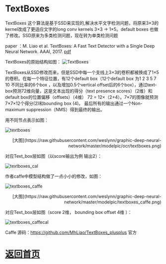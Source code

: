 
# TextBoxes 

TextBoxes 这个算法是基于SSD来实现的,解决水平文字检测问题，将原来3×3的kernel改成了更适应文字的long conv kernels 3×3 -> 1×5。default boxes 也做了修改。SSD原来为多类检测问题，现在转为单类检测问题

paper ：M. Liao et al. TextBoxes: A Fast Text Detector with a Single Deep Neural Network. AAAI, 2017. [pdf](https://arxiv.org/pdf/1611.06779.pdf) 


TextBoxes的原始结构如图：
![TextBoxes](https://github.com/weslynn/graphic-deep-neural-network/blob/master/otherpic/ocrpic/textboxes.png)

TextBoxes从SSD修改而来，但是SSD中每一个支线上3×3的卷积都被换成了1×5的卷积。在每一个特征位置，有12个default box（12个default box 为1 2 3 5 7 10 不同比率的6个box ，以及增加0.5个vertical offset后的6个box），通过text-box预测72维向量，这是文本出现的得分（text presence scores）（2维）和default box的位置偏移（offsets）（4维） 72 = 12×（2+4）。7×7的图像就预测7×7×12个得分(2)和bounding box (4)。 最后所有的输出通过一个Non-maximum suppression（NMS）得到最终的输出。
 

用不同节点表示如图：

![textboxes](https://github.com/weslynn/graphic-deep-neural-network/blob/master/modelpic/ocr/textboxes.png)
<p align="right">[大图](https://raw.githubusercontent.com/weslynn/graphic-deep-neural-network/master/modelpic/ocr/textboxes.png)</p>

对应Text_box层如图（以score输出为例 输出2）：

![textboxes_cal](https://github.com/weslynn/graphic-deep-neural-network/blob/master/modelpic/ocr/textboxes_cal.png)


作者caffe中模型结构做了一点小小的修改，如图：


![textboxes_caffe](https://github.com/weslynn/graphic-deep-neural-network/blob/master/modelpic/ocr/textboxes_caffe.png)

<p align="right">[大图](https://raw.githubusercontent.com/weslynn/graphic-deep-neural-network/master/modelpic/textboxes_caffe.png)</p>


对应Text_box层如图（score 2维， bounding box offset 4维 ）：

![textboxes_caffecal](https://github.com/weslynn/graphic-deep-neural-network/blob/master/modelpic/textboxes_caffecal.png)


Caffe 源码：https://github.com/MhLiao/TextBoxes_plusplus 官方


# [返回首页](https://github.com/weslynn/graphic-deep-neural-network/)
